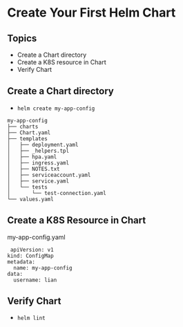 # Create Your First Helm Chart
## Topics
- Create a Chart directory
- Create a K8S resource in Chart
- Verify Chart
##  Create a Chart directory
 - `helm create my-app-config`
```
my-app-config
├── charts
├── Chart.yaml         
├── templates           
│   ├── deployment.yaml
│   ├── _helpers.tpl
│   ├── hpa.yaml
│   ├── ingress.yaml
│   ├── NOTES.txt       
│   ├── serviceaccount.yaml
│   ├── service.yaml
│   └── tests
│       └── test-connection.yaml
└── values.yaml        

```

## Create a K8S Resource in Chart 
my-app-config.yaml   
```
 apiVersion: v1
kind: ConfigMap
metadata:
  name: my-app-config
data:
  username: lian
```   


## Verify Chart
- `helm lint`


